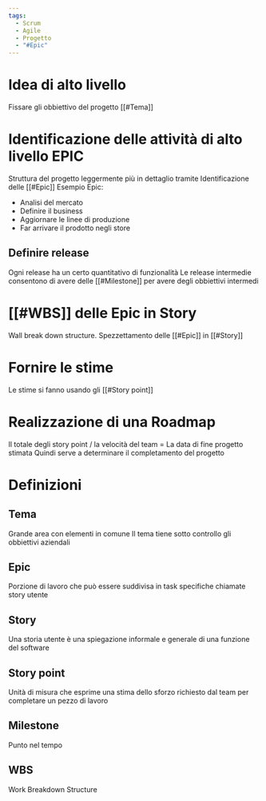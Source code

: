 ```yaml
---
tags:
  - Scrum
  - Agile
  - Progetto
  - "#Epic"
---
```

# Idea di alto livello
Fissare gli obbiettivo del progetto 
[[#Tema]]
# Identificazione delle attività di alto livello EPIC
Struttura del progetto leggermente più in dettaglio tramite
Identificazione delle [[#Epic]]
Esempio Epic:
- Analisi del mercato
- Definire il business
- Aggiornare le linee di produzione
- Far arrivare il prodotto negli store
## Definire release
Ogni release ha un certo quantitativo di funzionalità
Le release intermedie consentono di avere delle [[#Milestone]] per avere degli obbiettivi intermedi
# [[#WBS]] delle Epic in Story
Wall break down structure. Spezzettamento delle [[#Epic]] in [[#Story]]
# Fornire le stime
Le stime si fanno usando gli [[#Story point]]
# Realizzazione di una Roadmap
Il totale degli story point / la velocità del team = La data di fine progetto stimata
Quindi serve a determinare il completamento del progetto

# Definizioni
## Tema
Grande area con elementi in comune
Il tema tiene sotto controllo gli obbiettivi aziendali 
## Epic
Porzione di lavoro che può essere suddivisa in task specifiche chiamate story utente
## Story
Una storia utente è una spiegazione informale e generale di una funzione del software
## Story point
Unità di misura che esprime una stima dello sforzo richiesto dal team per completare un pezzo di lavoro
## Milestone
Punto nel tempo
## WBS
Work Breakdown Structure